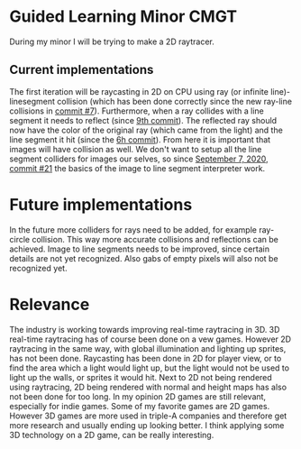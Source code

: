 # Guided Learning Minor CMGT
During my minor I will be trying to make a 2D raytracer.

## Current implementations

The first iteration will be raycasting in 2D on CPU using ray (or infinite line)-linesegment collision (which has been done correctly since the new ray-line collisions in [commit #7](https://github.com/Args-Engine/guided_learning_jelle/commit/456535cf3064aefc30efec5833dc101fbe7620bd)). Furthermore, when a ray collides with a line segment it needs to reflect (since [9th commit](https://github.com/Args-Engine/guided_learning_jelle/commit/1cf8d5df85e64ad3bf2d2957b0a84e8364fc5067)). The reflected ray should now have the color of the original ray (which came from the light) and the line segment it hit (since the [6h commit](https://github.com/Args-Engine/guided_learning_jelle/commit/e09867a5d0fe60dd52dfb2b56c6108c57f07a193)). From here it is important that images will have collision as well. We don't want to setup all the line segment colliders for images our selves, so since [September 7, 2020, commit #21](https://github.com/Args-Engine/guided_learning_jelle/commit/ce45a6671c7017396611aa6c0898943ee07a8229) the basics of the image to line segment interpreter work.

# Future implementations
In the future more colliders for rays need to be added, for example ray-circle collision. This way more accurate collisions and reflections can be achieved. Image to line segments needs to be improved, since certain details are not yet recognized. Also gabs of empty pixels will also not be recognized yet. 

# Relevance
The industry is working towards improving real-time raytracing in 3D. 3D real-time raytracing has of course been done on a vew games. However 2D raytracing in the same way, with global illumination and lighting up sprites, has not been done. Raycasting has been done in 2D for player view, or to find the area which a light would light up, but the light would not be used to light up the walls, or sprites it would hit. Next to 2D not being rendered using raytracing, 2D being rendered with normal and height maps has also not been done for too long. In my opinion 2D games are still relevant, especially for indie games. Some of my favorite games are 2D games. However 3D games are more used in triple-A companies and therefore get more research and usually ending up looking better. I think applying some 3D technology on a 2D game, can be really interesting.
